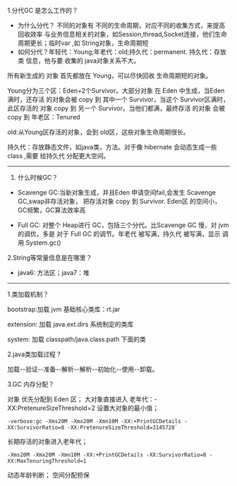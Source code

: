 1.分代GC 是怎么工作的？
- 为什么分代？ 不同的对象有 不同的生命周期，对应不同的收集方式，来提高回收效率
与业务信息相关的对象，如Session,thread,Socket连接，他们生命周期更长；临时var ,如
String对象，生命周期短
- 如何分代？年轻代：Young;年老代：old;持久代：permanent.
持久代：存放类 信息，他与要 收集的 java对象关系不大。

所有新生成的 对象 首先都放在 Young，可以尽快回收 生命周期短的对象。

Young分为三个区：Eden+2个Survivor。大部分对象 在 Eden 中生成，当Eden 满时，还存活
的对象会被 copy 到 其中一个 Survivor，当这个 Survivor区满时，此区存活的 对象 copy 到
另一个 Survivor。当他们都满，最终存活 的对象 会被 copy 到 年老区：Tenured

old:从Young区存活的对象，会到 old区，这些对象生命周期很长。

持久代：存放静态文件，如java类，方法。对于像 hibernate 会动态生成一些 class ,需要
给持久代 分配更大空间。

---
1. 什么时候GC？
- Scavenge GC:当新对象生成，并且Eden 申请空间fail,会发生 Scavenge GC,swap非存活对象，
把存活对象 copy 到 Survivor. Eden区 的空间小，GC频繁，GC算法效率高

- Full GC: 对整个 Heap进行 GC，包括三个分代。比Scavenge GC 慢，对 jvm的调优，多是
对于 Full GC 的调节。年老代 被写满，持久代 被写满，显示 调用 System.gc()

2.String等常量信息是在哪里？
- java6: 方法区；java7：堆

---
1.类加载机制？

bootstrap:加载 jvm 基础核心类库：rt.jar

extension: 加载 java.ext.dirs 系统制定的类库

system: 加载 classpath/java.class.path 下面的类

2.java类加载过程？

加载--验证--准备--解析--解析--初始化--使用--卸载。

3.GC 内存分配？

对象 优先分配到 Eden 区；
大对象直接进入 老年代：-XX:PretenureSizeThreshold=2 设置大对象的最小值；

```
-verbose:gc -Xms20M -Xmx20M -Xmn10M -XX:+PrintGCDetails -XX:SurvivorRatio=8 -XX:PretenureSizeThreshold=3145728`

```
长期存活的对象进入老年代；
```
-Xms20M -Xmx20M -Xmn10M -XX:+PrintGCDetails -XX:SurvivorRatio=8 -XX:MaxTenuringThreshold=1

```
动态年龄判断；
空间分配担保

